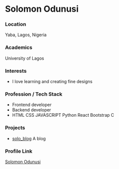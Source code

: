# Solomon Odunusi

### Location

Yaba, Lagos, Nigeria

### Academics

University of Lagos 

### Interests

- I love learning and creating fine designs

###  Profession / Tech Stack

- Frontend developer
- Backend developer
- HTML CSS JAVASCRIPT Python React Bootstrap C 

### Projects

- [solo_blog](https://github.com/SolomonOdunusi/solo_blog) A blog

### Profile Link

[Solomon Odunusi](https://github.com/SolomonOdunusi)